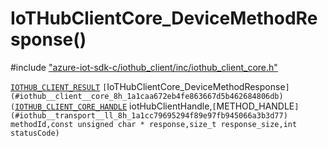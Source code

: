 # IoTHubClientCore_DeviceMethodResponse()

\#include ["azure-iot-sdk-c/iothub_client/inc/iothub_client_core.h"](../iot-c-ref-iothub-client-core-h.md)  

[`IOTHUB_CLIENT_RESULT`](#iothub__client__core__common_8h_1ae8e8840cc715c54bc60465f3f110d40f) `[`IoTHubClientCore_DeviceMethodResponse`](#iothub__client__core_8h_1a1caa672eb4fe863667d5b462684806db)(`[`IOTHUB_CLIENT_CORE_HANDLE`](#iothub__client__core_8h_1a1603e5baaf9b735a48bbfd0a4c3effb2) iotHubClientHandle,`[`METHOD_HANDLE`](#iothub__transport__ll_8h_1a1cc79695294f89e97fb945066a3b3d77) methodId,const unsigned char * response,size_t response_size,int statusCode)`

